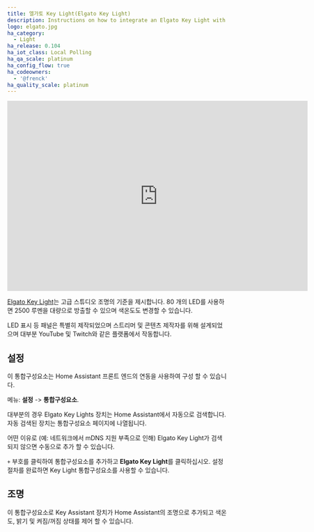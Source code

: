 ```yaml
---
title: 엘가토 Key Light(Elgato Key Light)
description: Instructions on how to integrate an Elgato Key Light with Home Assistant.
logo: elgato.jpg
ha_category:
  - Light
ha_release: 0.104
ha_iot_class: Local Polling
ha_qa_scale: platinum
ha_config_flow: true
ha_codeowners:
  - '@frenck'
ha_quality_scale: platinum
---
```


<iframe width="690" height="437" src="https://www.youtube.com/embed/OkZHgBS_ZLU" frameborder="0" allow="accelerometer; autoplay; encrypted-media; gyroscope; picture-in-picture" allowfullscreen></iframe>

[Elgato Key Light](https://www.elgato.com/en/gaming/key-light)는 고급 스튜디오 조명의 기준을 제시합니다. 80 개의 LED를 사용하면 2500 루멘을 대량으로 방출할 수 있으며 색온도도 변경할 수 있습니다.

LED 표시 등 패널은 특별히 제작되었으며 스트리머 및 콘텐츠 제작자를 위해 설계되었으며 대부분 YouTube 및 Twitch와 같은 플랫폼에서 작동합니다.

## 설정

이 통합구성요소는 Home Assistant 프론트 엔드의 연동을 사용하여 구성 할 수 있습니다.

메뉴: **설정** -> **통합구성요소**.

대부분의 경우 Elgato Key Lights 장치는 Home Assistant에서 자동으로 검색합니다. 자동 검색된 장치는 통합구성요소 페이지에 나열됩니다.

어떤 이유로 (예: 네트워크에서 mDNS 지원 부족으로 인해) Elgato Key Light가 검색되지 않으면 수동으로 추가 할 수 있습니다.

`+` 부호를 클릭하여 통합구성요소를 추가하고 **Elgato Key Light**를 클릭하십시오. 설정 절차를 완료하면 Key Light 통합구성요소를 사용할 수 있습니다.

## 조명

이 통합구성요소로 Key Assistant 장치가 Home Assistant의 조명으로 추가되고 색온도, 밝기 및 켜짐/꺼짐 상태를 제어 할 수 있습니다.